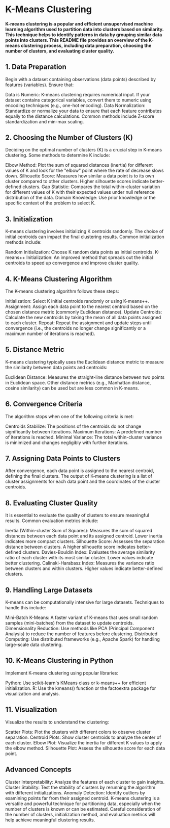 # K-Means Clustering
#### K-means clustering is a popular and efficient unsupervised machine learning algorithm used to partition data into clusters based on similarity. This technique helps to identify patterns in data by grouping similar data points into clusters. This README file provides an overview of the K-means clustering process, including data preparation, choosing the number of clusters, and evaluating cluster quality.

## 1. Data Preparation
Begin with a dataset containing observations (data points) described by features (variables). Ensure that:

Data is Numeric: K-means clustering requires numerical input. If your dataset contains categorical variables, convert them to numeric using encoding techniques (e.g., one-hot encoding).
Data Normalization: Standardize or normalize your data to ensure that each feature contributes equally to the distance calculations. Common methods include Z-score standardization and min-max scaling.
## 2. Choosing the Number of Clusters (K)
Deciding on the optimal number of clusters (K) is a crucial step in K-means clustering. Some methods to determine K include:

Elbow Method: Plot the sum of squared distances (inertia) for different values of K and look for the "elbow" point where the rate of decrease slows down.
Silhouette Score: Measures how similar a data point is to its own cluster compared to other clusters. Higher silhouette scores indicate better-defined clusters.
Gap Statistic: Compares the total within-cluster variation for different values of K with their expected values under null reference distribution of the data.
Domain Knowledge: Use prior knowledge or the specific context of the problem to select K.
## 3. Initialization
K-means clustering involves initializing K centroids randomly. The choice of initial centroids can impact the final clustering results. Common initialization methods include:

Random Initialization: Choose K random data points as initial centroids.
K-means++ Initialization: An improved method that spreads out the initial centroids to speed up convergence and improve cluster quality.
## 4. K-Means Clustering Algorithm
The K-means clustering algorithm follows these steps:

Initialization: Select K initial centroids randomly or using K-means++.
Assignment: Assign each data point to the nearest centroid based on the chosen distance metric (commonly Euclidean distance).
Update Centroids: Calculate the new centroids by taking the mean of all data points assigned to each cluster.
Repeat: Repeat the assignment and update steps until convergence (i.e., the centroids no longer change significantly or a maximum number of iterations is reached).
## 5. Distance Metric
K-means clustering typically uses the Euclidean distance metric to measure the similarity between data points and centroids:

Euclidean Distance: Measures the straight-line distance between two points in Euclidean space. Other distance metrics (e.g., Manhattan distance, cosine similarity) can be used but are less common in K-means.
## 6. Convergence Criteria
The algorithm stops when one of the following criteria is met:

Centroids Stabilize: The positions of the centroids do not change significantly between iterations.
Maximum Iterations: A predefined number of iterations is reached.
Minimal Variance: The total within-cluster variance is minimized and changes negligibly with further iterations.
## 7. Assigning Data Points to Clusters
After convergence, each data point is assigned to the nearest centroid, defining the final clusters. The output of K-means clustering is a list of cluster assignments for each data point and the coordinates of the cluster centroids.

## 8. Evaluating Cluster Quality
It is essential to evaluate the quality of clusters to ensure meaningful results. Common evaluation metrics include:

Inertia (Within-cluster Sum of Squares): Measures the sum of squared distances between each data point and its assigned centroid. Lower inertia indicates more compact clusters.
Silhouette Score: Assesses the separation distance between clusters. A higher silhouette score indicates better-defined clusters.
Davies-Bouldin Index: Evaluates the average similarity ratio of each cluster with its most similar cluster. Lower values indicate better clustering.
Calinski-Harabasz Index: Measures the variance ratio between clusters and within clusters. Higher values indicate better-defined clusters.
## 9. Handling Large Datasets
K-means can be computationally intensive for large datasets. Techniques to handle this include:

Mini-Batch K-Means: A faster variant of K-means that uses small random samples (mini-batches) from the dataset to update centroids.
Dimensionality Reduction: Use methods like PCA (Principal Component Analysis) to reduce the number of features before clustering.
Distributed Computing: Use distributed frameworks (e.g., Apache Spark) for handling large-scale data clustering.
## 10. K-Means Clustering in Python
Implement K-means clustering using popular libraries:

Python: Use scikit-learn's KMeans class or k-means++ for efficient initialization.
R: Use the kmeans() function or the factoextra package for visualization and analysis.
## 11. Visualization
Visualize the results to understand the clustering:

Scatter Plots: Plot the clusters with different colors to observe cluster separation.
Centroid Plots: Show cluster centroids to analyze the center of each cluster.
Elbow Plot: Visualize the inertia for different K values to apply the elbow method.
Silhouette Plot: Assess the silhouette score for each data point.
## Advanced Concepts
Cluster Interpretability: Analyze the features of each cluster to gain insights.
Cluster Stability: Test the stability of clusters by rerunning the algorithm with different initializations.
Anomaly Detection: Identify outliers by examining points far from their assigned centroid.
K-means clustering is a versatile and powerful technique for partitioning data, especially when the number of clusters is known or can be estimated. Careful consideration of the number of clusters, initialization method, and evaluation metrics will help achieve meaningful clustering results.
